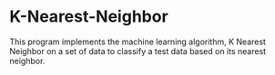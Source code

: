 # K-Nearest-Neighbor
This program implements the machine learning algorithm, K Nearest Neighbor on a set of data to classify a test data based on its nearest neighbor.
